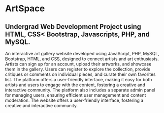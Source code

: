 # ArtSpace
## Undergrad Web Development Project using HTML, CSS< Bootstrap, Javascripts, PHP, and MySQL.
An interactive art gallery website developed using JavaScript, PHP, MySQL, Bootstrap, HTML, and CSS, designed to connect artists and art enthusiasts. Artists can sign up for an account, upload their artworks, and showcase them in the gallery. Users can register to explore the collection, provide critiques or comments on individual pieces, and curate their own favorites list. The platform offers a user-friendly interface, making it easy for both artists and users to engage with the content, fostering a creative and interactive community.
 The platform also includes a separate admin panel for managing users, ensuring efficient user management and content moderation. The website offers a user-friendly interface, fostering a creative and interactive community.
